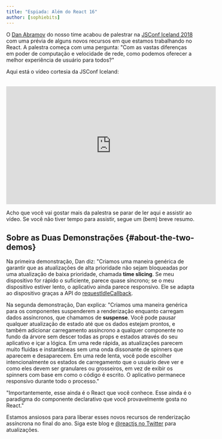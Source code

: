 ```yaml
---
title: "Espiada: Além do React 16"
author: [sophiebits]
---
```


O [Dan Abramov](https://twitter.com/dan_abramov) do nosso time acabou de palestrar na [JSConf Iceland 2018](https://2018.jsconf.is/) com uma prévia de alguns novos recursos em que estamos trabalhando no React. A palestra começa com uma pergunta: "Com as vastas diferenças em poder de computação e velocidade de rede, como podemos oferecer a melhor experiência de usuário para todos?"

Aqui está o vídeo cortesia da JSConf Iceland:

<br>

<iframe width="560" height="315" src="https://www.youtube-nocookie.com/embed/nLF0n9SACd4?rel=0" frameborder="0" allow="autoplay; encrypted-media" allowfullscreen></iframe>

Acho que você vai gostar mais da palestra se parar de ler aqui e assistir ao vídeo. Se você não tiver tempo para assistir, segue um (bem) breve resumo.

## Sobre as Duas Demonstrações {#about-the-two-demos}

Na primeira demonstração, Dan diz: "Criamos uma maneira genérica de garantir que as atualizações de alta prioridade não sejam bloqueadas por uma atualização de baixa prioridade, chamada **time slicing**. Se meu dispositivo for rápido o suficiente, parece quase síncrono; se o meu dispositivo estiver lento, o aplicativo ainda parece responsivo. Ele se adapta ao dispositivo graças a API do [requestIdleCallback](https://developers.google.com/web/updates/2015/08/using-requestidlecallback).

Na segunda demonstração, Dan explica: "Criamos uma maneira genérica para os componentes suspenderem a renderização enquanto carregam dados assíncronos, que chamamos de **suspense**. Você pode pausar qualquer atualização de estado até que os dados estejam prontos, e também adicionar carregamento assíncrono a qualquer componente no fundo da árvore sem descer todas as props e estados através do seu aplicativo e içar a lógica. Em uma rede rápida, as atualizações parecem muito fluidas e instantâneas sem uma onda dissonante de spinners que aparecem e desaparecem. Em uma rede lenta, você pode escolher intencionalmente os estados de carregamento que o usuário deve ver e como eles devem ser granulares ou grosseiros, em vez de exibir os spinners com base em como o código é escrito. O aplicativo permanece responsivo durante todo o processo."

"Importantemente, esse ainda é o React que você conhece. Esse ainda é o paradigma do componente declarativo que você provavelmente gosta no React."

Estamos ansiosos para para liberar esses novos recursos de renderização assíncrona no final do ano. Siga este blog e [@reactjs no Twitter](https://twitter.com/reactjs) para atualizações.

